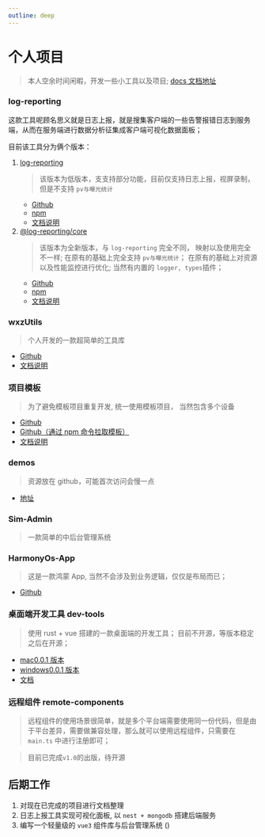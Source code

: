 ```yaml
---
outline: deep
---
```


# 个人项目

> 本人空余时间闲暇，开发一些小工具以及项目; [docs 文档地址](https://docs.wangzevw.com/)

### log-reporting <Badge type="danger" text="推荐" />

这款工具呢顾名思义就是日志上报，就是搜集客户端的一些告警报错日志到服务端，从而在服务端进行数据分析征集成客户端可视化数据面板；

目前该工具分为俩个版本：

1. [log-reporting](https://github.com/wxz-tools/log-reporting-server)
   > 该版本为低版本，支支持部分功能，目前仅支持日志上报，视屏录制，但是不支持 `pv与曝光统计`
   - [Github](https://github.com/wangxiaoze-view/log-repeorting/tree/v1)
   - [npm](https://www.npmjs.com/package/log-reporting)
   - [文档说明](https://docs.wangzevw.com/personal/log-reporting/v1.html)
2. [@log-reporting/core](https://github.com/wxz-tools/log-reporting-server)
   > 该版本为全新版本，与 `log-reporting` 完全不同， 映射以及使用完全不一样; 在原有的基础上完全支持 `pv与曝光统计`； 在原有的基础上对资源以及性能监控进行优化; 当然有内置的 `logger, types`插件；
   - [Github](https://github.com/wangxiaoze-view/log-repeorting/tree/main)
   - [npm](https://www.npmjs.com/package/@log-reporting/core)
   - [文档说明](https://docs.wangzevw.com/personal/log-reporting/v2.html)

### wxzUtils

> 个人开发的一款超简单的工具库

- [Github](https://github.com/wangxiaoze-view/utilstools)
- [文档说明](https://docs-tools.wangzevw.com/)

### 项目模板 <Badge type="warning" text="不再进行开发更新" />

> 为了避免模板项目重复开发, 统一使用模板项目， 当然包含多个设备

- [Github](https://github.com/wangxiaoze-view/project-template)
- [Github（通过 npm 命令拉取模板）](https://github.com/wangxiaoze-view/temp-pro)
- [文档说明](https://docs.wangzevw.com/personal/temp-pro/docs.html)

### demos

> 资源放在 github，可能首次访问会慢一点

- [地址](https://demos.wangzevw.com/)

### Sim-Admin <Badge type="warning" text="项目紧急开发中" />

> 一款简单的中后台管理系统

### HarmonyOs-App

> 这是一款鸿蒙 App, 当然不会涉及到业务逻辑，仅仅是布局而已；

- [Github](https://github.com/wangxiaoze-view/HarmonyOs-App)

### 桌面端开发工具 dev-tools

> 使用 rust + vue 搭建的一款桌面端的开发工具； 目前不开源，等版本稳定之后在开源；

- [mac0.0.1 版本](https://file.wangzevw.com/app/dev-tools/0.0.1/dev-tools_0.0.1_aarch64.dmg)
- [windows0.0.1 版本](https://file.wangzevw.com/app/dev-tools/0.0.1/dev-tools_0.0.1_x64-setup.exe)
- [文档](https://docs.wangzevw.com/personal/dev-tools/info.html)

### 远程组件 remote-components

> 远程组件的使用场景很简单，就是多个平台端需要使用同一份代码，但是由于平台差异，需要做兼容处理，那么就可以使用远程组件，只需要在 `main.ts` 中进行注册即可；

> 目前已完成`v1.0`的出版，待开源

<Badge type="danger" text="目前还在开发中" />

## 后期工作

1. 对现在已完成的项目进行文档整理
2. 日志上报工具实现可视化面板, 以 `nest + mongodb` 搭建后端服务 <Badge type="tip" text="看个人时间" />
3. 编写一个轻量级的 `vue3` 组件库与后台管理系统 (<Badge type="tip" text="看个人时间" />)
